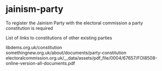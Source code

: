 # jainism-party

To register the Jainism Party with the electoral commission a party constitution is required

List of links to constitutions of other existing parties

libdems.org.uk/constitution  
somethingnew.org.uk/about/documents/party-constitution  
electoralcommission.org.uk/__data/assets/pdf_file/0004/67657/FOI8508-online-version-all-documents.pdf

